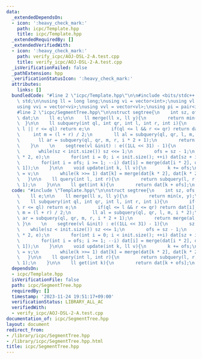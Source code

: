 ```yaml
---
data:
  _extendedDependsOn:
  - icon: ':heavy_check_mark:'
    path: icpc/Template.hpp
    title: icpc/Template.hpp
  _extendedRequiredBy: []
  _extendedVerifiedWith:
  - icon: ':heavy_check_mark:'
    path: verify_icpc/AOJ-DSL-2-A.test.cpp
    title: verify_icpc/AOJ-DSL-2-A.test.cpp
  _isVerificationFailed: false
  _pathExtension: hpp
  _verificationStatusIcon: ':heavy_check_mark:'
  attributes:
    links: []
  bundledCode: "#line 2 \"icpc/Template.hpp\"\n\n#include <bits/stdc++.h>\nusing namespace\
    \ std;\n\nusing ll = long long;\nusing vi = vector<int>;\nusing vl = vector<ll>;\n\
    using vvi = vector<vi>;\nusing vvl = vector<vl>;\nusing pi = pair<int, int>;\n\
    #line 2 \"icpc/SegmentTree.hpp\"\n\nstruct segtree{\n    int sz, ofs;\n    vl\
    \ dat;\n    ll e;\n\n    ll merge(ll x, ll y){\n        return min(x, y);\n  \
    \  }\n\n    ll subquery(int ql, int qr, int l, int r, int i){\n        if(qr <=\
    \ l || r <= ql) return e;\n        if(ql <= l && r <= qr) return dat[i];\n   \
    \     int m = (l + r) / 2;\n        ll al = subquery(ql, qr, l, m, i * 2);\n \
    \       ll ar = subquery(ql, qr, m, r, i * 2 + 1);\n        return merge(al, ar);\n\
    \    }\n    \n    segtree(vl &init) : e((1LL << 31) - 1){\n        sz = 1;\n \
    \       while(sz < init.size()) sz <<= 1;\n        ofs = sz - 1;\n        dat.resize(sz\
    \ * 2, e);\n        for(int i = 0; i < init.size(); ++i) dat[sz + i] = init[i];\n\
    \        for(int i = ofs; i >= 1; --i) dat[i] = merge(dat[i * 2], dat[i * 2 +\
    \ 1]);\n    }\n\n    void update(int k, ll v){\n        k += ofs;\n        dat[k]\
    \ = v;\n        while(k >>= 1) dat[k] = merge(dat[k * 2], dat[k * 2 + 1]);\n \
    \   }\n\n    ll query(int l, int r){\n        return subquery(l, r, 1, sz + 1,\
    \ 1);\n    }\n\n    ll get(int k){\n        return dat[k + ofs];\n    }\n};\n"
  code: "#include \"Template.hpp\"\n\nstruct segtree{\n    int sz, ofs;\n    vl dat;\n\
    \    ll e;\n\n    ll merge(ll x, ll y){\n        return min(x, y);\n    }\n\n\
    \    ll subquery(int ql, int qr, int l, int r, int i){\n        if(qr <= l ||\
    \ r <= ql) return e;\n        if(ql <= l && r <= qr) return dat[i];\n        int\
    \ m = (l + r) / 2;\n        ll al = subquery(ql, qr, l, m, i * 2);\n        ll\
    \ ar = subquery(ql, qr, m, r, i * 2 + 1);\n        return merge(al, ar);\n   \
    \ }\n    \n    segtree(vl &init) : e((1LL << 31) - 1){\n        sz = 1;\n    \
    \    while(sz < init.size()) sz <<= 1;\n        ofs = sz - 1;\n        dat.resize(sz\
    \ * 2, e);\n        for(int i = 0; i < init.size(); ++i) dat[sz + i] = init[i];\n\
    \        for(int i = ofs; i >= 1; --i) dat[i] = merge(dat[i * 2], dat[i * 2 +\
    \ 1]);\n    }\n\n    void update(int k, ll v){\n        k += ofs;\n        dat[k]\
    \ = v;\n        while(k >>= 1) dat[k] = merge(dat[k * 2], dat[k * 2 + 1]);\n \
    \   }\n\n    ll query(int l, int r){\n        return subquery(l, r, 1, sz + 1,\
    \ 1);\n    }\n\n    ll get(int k){\n        return dat[k + ofs];\n    }\n};"
  dependsOn:
  - icpc/Template.hpp
  isVerificationFile: false
  path: icpc/SegmentTree.hpp
  requiredBy: []
  timestamp: '2023-11-24 19:51:17+09:00'
  verificationStatus: LIBRARY_ALL_AC
  verifiedWith:
  - verify_icpc/AOJ-DSL-2-A.test.cpp
documentation_of: icpc/SegmentTree.hpp
layout: document
redirect_from:
- /library/icpc/SegmentTree.hpp
- /library/icpc/SegmentTree.hpp.html
title: icpc/SegmentTree.hpp
---
```

